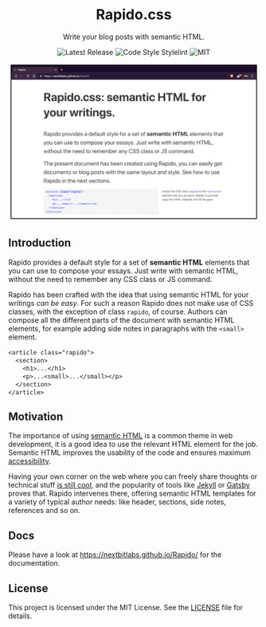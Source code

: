<div align="center">

# Rapido.css

Write your blog posts with semantic HTML.

![Latest Release](https://badgen.net/github/release/nextbitlabs/Rapido)
![Code Style Stylelint](https://badgen.net/badge/code%20style/stylelint/yellow)
![MIT](https://badgen.net/badge/license/MIT/green)

<img width="500px" src="./docs/media/screen.png">
</div>

## Introduction

Rapido provides a default style for a set of **semantic HTML** elements that you can use to compose your essays. Just write with semantic HTML, without the need to remember any CSS class or JS command.

Rapido has been crafted with the idea that using semantic HTML for your writings *can be easy*. For such a reason Rapido does not make use of CSS classes, with the exception of class `rapido`, of course. Authors can compose all the different parts of the document with semantic HTML elements, for example adding side notes in paragraphs with the `<small>` element.

```
<article class="rapido">
  <section>
    <h1>...</h1>
    <p>...<small>...</small></p>
  </section>
</article>
```

## Motivation

The importance of using [semantic HTML](https://developer.mozilla.org/en-US/docs/Glossary/semantics#Semantics_in_HTML) is a common theme in web development, it is a good idea to use the relevant HTML element for the job. Semantic HTML improves the usability of the code and ensures maximum [accessibility](https://developer.mozilla.org/en-US/docs/Learn/Accessibility/HTML).

Having your own corner on the web where you can freely share thoughts or technical stuff [is still cool](https://medium.com/@dan_abramov/why-my-new-blog-isnt-on-medium-3b280282fbae), and the popularity of tools like [Jekyll](https://jekyllrb.com/) or [Gatsby](https://www.gatsbyjs.org/) proves that. Rapido intervenes there, offering semantic HTML templates for a variety of typical author needs: like header, sections, side notes, references and so on.

## Docs

Please have a look at https://nextbitlabs.github.io/Rapido/ for the documentation.

## License

This project is licensed under the MIT License. See the [LICENSE](LICENSE) file for details.
